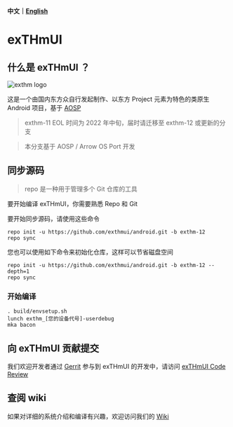 **中文｜[English](https://github.com/exthmui/android/blob/exthm-12-tmp/README_EN.md)**

# exTHmUI

## 什么是 exTHmUI ？

![exthm logo](https://i.niupic.com/images/2020/06/16/8gWB.png)

这是一个由国内东方众自行发起制作、以东方 Project 元素为特色的类原生 Android 项目，基于 [AOSP](https://android.googlesource.com/)

> exthm-11 EOL 时间为 2022 年中旬，届时请迁移至 exthm-12 或更新的分支

> 本分支基于 AOSP / Arrow OS Port 开发


## 同步源码

> repo 是一种用于管理多个 Git 仓库的工具

要开始编译 exTHmUI，你需要熟悉 Repo 和 Git

要开始同步源码，请使用这些命令

```shell
repo init -u https://github.com/exthmui/android.git -b exthm-12
repo sync
```

您也可以使用如下命令来初始化仓库，这样可以节省磁盘空间

```shell
repo init -u https://github.com/exthmui/android.git -b exthm-12 --depth=1
repo sync
```

### 开始编译

```shell
. build/envsetup.sh
lunch exthm_[您的设备代号]-userdebug
mka bacon
```

## 向 exTHmUI 贡献提交

我们欢迎开发者通过 [Gerrit](https://www.gerritcodereview.com/) 参与到 exTHmUI 的开发中，请访问 [exTHmUI Code Review](https://review.exthmui.cn/)

## 查阅 wiki

如果对详细的系统介绍和编译有兴趣，欢迎访问我们的 [Wiki](https://wiki.exthmui.cn/)
